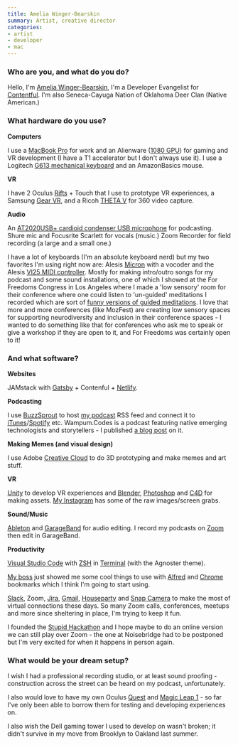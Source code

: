 ```yaml
---
title: Amelia Winger-Bearskin 
summary: Artist, creative director
categories:
- artist
- developer
- mac
---
```


### Who are you, and what do you do?

Hello, I'm [Amelia Winger-Bearskin](http://studioamelia.com/ "Amelia's website."), I'm a Developer Evangelist for [Contentful][]. I'm also Seneca-Cayuga Nation of Oklahoma Deer Clan (Native American.)

### What hardware do you use?

**Computers**

I use a [MacBook Pro][macbook-pro] for work and an Alienware ([1080 GPU][geforce-gtx-1080]) for gaming and VR development (I have a T1 accelerator but I don't always use it). I use a Logitech [G613 mechanical keyboard][g613] and an AmazonBasics mouse.

**VR** 

I have 2 Oculus [Rifts][rift] + Touch that I use to prototype VR experiences, a Samsung [Gear VR][gear-vr], and a Ricoh [THETA V][theta-v] for 360 video capture.

**Audio**

An [AT2020USB+ cardioid condenser USB microphone][at2020usb-plus] for podcasting. Shure mic and Focusrite Scarlett for vocals (music.) Zoom Recorder for field recording (a large and a small one.)

I have a lot of keyboards (I'm an absolute keyboard nerd) but my two favorites I'm using right now are: Alesis [Micron][] with a vocoder and the Alesis [VI25 MIDI controller][vi25]. Mostly for making intro/outro songs for my podcast and some sound installations, one of which I showed at the For Freedoms Congress in Los Angeles where I made a 'low sensory' room for their conference where one could listen to 'un-guided' meditations I recorded which are sort of [funny versions of guided meditations](https://soundcloud.com/amelia-winger-bearskin/sets/unguided-meditations "Amelia's unguided meditations on Soundcloud."). I love that more and more conferences (like MozFest) are creating low sensory spaces for supporting neurodiversity and inclusion in their conference spaces - I wanted to do something like that for conferences who ask me to speak or give a workshop if they are open to it, and For Freedoms was certainly open to it!

### And what software?

**Websites**

JAMstack with [Gatsby][] + Contenful + [Netlify][].

**Podcasting**

I use [BuzzSprout][] to host [my podcast](http://wampum.codes/ "Amelia's podcast with native technologists.") RSS feed and connect it to [iTunes][]/[Spotify][] etc. Wampum.Codes is a podcast featuring native emerging technologists and storytellers - I published [a blog post](https://foundation.mozilla.org/en/blog/introducing-wampumcodes-podcast-about-tech-and-native-values/ "Amelia's Mozilla post about Wampum.Codes.") on it.

**Making Memes (and visual design)**

I use Adobe [Creative Cloud][creative-cloud] to do 3D prototyping and make memes and art stuff.

**VR**

[Unity][] to develop VR experiences and [Blender][], [Photoshop][] and [C4D][cinema-4d] for making assets. [My Instagram](https://www.instagram.com/studioamelia/ "Amelia's Instagram account.") has some of the raw images/screen grabs.

**Sound/Music**

[Ableton][live] and [GarageBand][] for audio editing. I record my podcasts on [Zoom][zoom.2] then edit in GarageBand.

**Productivity**

[Visual Studio Code][visual-studio-code] with [ZSH][] in [Terminal][] (with the Agnoster theme).

[My boss](https://www.stefanjudis.com/ "Stefan's website.") just showed me some cool things to use with [Alfred][] and [Chrome][] bookmarks which I think I'm going to start using.

[Slack][], Zoom, [Jira][], [Gmail][], [Houseparty][] and [Snap Camera][snap-camera] to make the most of virtual connections these days. So many Zoom calls, conferences, meetups and more since sheltering in place, I'm trying to keep it fun.

I founded the [Stupid Hackathon](http://www.stupidhackathon.com/ "A hackathon for building useless projects.") and I hope maybe to do an online version we can still play over Zoom - the one at Noisebridge had to be postponed but I'm very excited for when it happens in person again.

### What would be your dream setup?

I wish I had a professional recording studio, or at least sound proofing - construction across the street can be heard on my podcast, unfortunately. 

I also would love to have my own Oculus [Quest][] and [Magic Leap 1][magic-leap-1] - so far I've only been able to borrow them for testing and developing experiences on.

I also wish the Dell gaming tower I used to develop on wasn't broken; it didn't survive in my move from Brooklyn to Oakland last summer.

[contentful]: https://www.contentful.com/ "A content management service."
[macbook-pro]: https://www.apple.com/macbook-pro/ "A laptop."
[geforce-gtx-1080]: https://www.nvidia.com/en-us/geforce/products/10series/geforce-gtx-1080/ "A graphics card."
[g613]: https://www.logitechg.com/en-us/products/gaming-keyboards/g613-wireless-mechanical-gaming-keyboard.920-008386.html "A mechanical keyboard."
[rift]: https://en.wikipedia.org/wiki/Oculus_Rift "A virtual reality helmet."
[gear-vr]: https://www.oculus.com/gear-vr/ "A VR headset."
[theta-v]: https://us.ricoh-imaging.com/index.php/cameras/theta-v "A 4K 360 degree camera."
[at2020usb-plus]: https://www.audio-technica.com/cms/wired_mics/5879a6ca22e5aa7e/index.html "A USB condenser microphone."
[micron]: http://www.vintagesynth.com/misc/micron.php "A MIDI keyboard."
[vi25]: https://www.alesis.com/products/view/vi25 "A MIDI keyboard."
[gatsby]: https://www.gatsbyjs.org/ "A framework for building websites."
[netlify]: https://www.netlify.com/ "A service for hosting websites and web apps."
[buzzsprout]: https://www.buzzsprout.com/ "A podcast hosting service."
[itunes]: https://www.apple.com/itunes/ "A jukebox application and online store."
[spotify]: https://www.spotify.com/us/ "A music streaming service."
[creative-cloud]: https://www.adobe.com/creativecloud.html "A subscription service for Adobe's creative suite."
[unity]: https://unity3d.com/unity/ "A cross-platform game development tool."
[blender]: https://www.blender.org/ "A free, open-source 3D renderer."
[photoshop]: https://www.adobe.com/products/photoshop.html "A bitmap image editor."
[cinema-4d]: https://www.maxon.net/en/products/cinema-4d-prime/who-should-use-it.html "3D rendering software."
[live]: https://www.ableton.com/en/live/ "Musical creation software."
[garageband]: https://www.apple.com/mac/garageband/ "An audio recording and editing tool for the Mac."
[zoom.2]: https://zoom.us "Video conferencing software."
[visual-studio-code]: https://code.visualstudio.com/ "A development IDE."
[zsh]: http://www.zsh.org/ "An interactive shell and scripting language."
[terminal]: https://en.wikipedia.org/wiki/Terminal_(OS_X) "A console application included with Mac OS X."
[alfred]: https://www.alfredapp.com/ "A launcher app for the Mac."
[chrome]: https://www.google.com/intl/en/chrome/browser/ "A WebKit-based browser, where each tab runs in its own thread."
[slack]: https://slack.com/ "A collaboration service."
[jira]: https://www.atlassian.com/software/jira "Issue/project tracking software."
[gmail]: https://mail.google.com/mail/ "Web-based email."
[houseparty]: https://www.houseparty.com/ "A video-based social network."
[snap-camera]: https://snapcamera.snapchat.com/ "Filters for video chats."
[quest]: https://www.oculus.com/quest/ "An all-in-one VR headset."
[magic-leap-1]: https://www.magicleap.com/en-us/magic-leap-1 "A wearable spatial computer."
